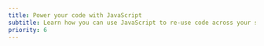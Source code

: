 ```yaml
---
title: Power your code with JavaScript
subtitle: Learn how you can use JavaScript to re-use code across your scripts and define several actions.
priority: 6
---
```


